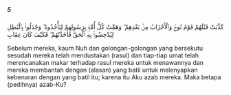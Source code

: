 ##### 5

<span class="ayah">كَذَّبَتْ قَبْلَهُمْ قَوْمُ نُوحٍۢ وَٱلْأَحْزَابُ مِنۢ بَعْدِهِمْ ۖ وَهَمَّتْ كُلُّ أُمَّةٍۭ بِرَسُولِهِمْ لِيَأْخُذُوهُ ۖ وَجَٰدَلُوا۟ بِٱلْبَٰطِلِ لِيُدْحِضُوا۟ بِهِ ٱلْحَقَّ فَأَخَذْتُهُمْ ۖ فَكَيْفَ كَانَ عِقَابِ</span>

<span class="ayah_translation">Sebelum mereka, kaum Nuh dan golongan-golongan yang bersekutu sesudah mereka telah mendustakan (rasul) dan tiap-tiap umat telah merencanakan makar terhadap rasul mereka untuk menawannya dan mereka membantah dengan (alasan) yang batil untuk melenyapkan kebenaran dengan yang batil itu; karena itu Aku azab mereka. Maka betapa (pedihnya) azab-Ku?</span>
